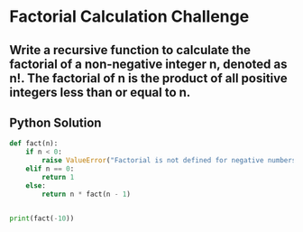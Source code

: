# Factorial Calculation Challenge

Write a recursive function to calculate the factorial of a non-negative integer n, denoted as n!. The factorial of n is the product of all positive integers less than or equal to n.
---

## Python Solution
```python
def fact(n):
    if n < 0:
        raise ValueError("Factorial is not defined for negative numbers")
    elif n == 0:
        return 1
    else:
        return n * fact(n - 1)


print(fact(-10))
```